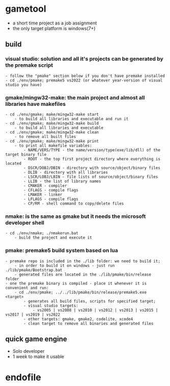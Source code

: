 # gametool #
- a short time project as a job assignment
- the only target platform is windows(7+)
## build
### visual studio: solution and all it's projects can be generated by the premake script
    - follow the "pmake" section below if you don't have premake installed
    - cd ./env/pmake; premake5 vs2022 (or whatever year-version of visual studio you have)
### gmake/mingw32-make: the main project and almost all libraries have makefiles
    - cd ./env/gmake; make/mingw32-make start
        - to build all libraries and executable and run it
    - cd ./env/gmake; make/mingw32-make build
        - to build all libraries and executable
    - cd ./env/gmake; make/mingw32-make clean
        - to remove all built files
    - cd ./env/gmake; make/mingw32-make print
        - to print all makefile variables:
            - NAME/VERS/TYPE - the name/version/type(exe/lib/dll) of the target binary file
            - ROOT - the top first project directory where everything is located
            - DSCR/DOBJ/DBIN - directory with source/object/binary files
            - DLIB - directory with all libraries
            - LSCR/LOBJ/LBIN - file lists of source/object/binary files
            - LLIB - the list of library names
            - CMAKER - compiler
            - CFLAGS - compile flags
            - LMAKER - linker
            - LFLAGS - compile flags
            - CP/RM - shell command to copy/delete files
### nmake: is the same as gmake but it needs the microsoft developer shell
    - cd ./env/nmake; ./nmakerun.bat
        - build the project and execute it
### pmake: premake5 build system based on lua
    - premake repo is included in the ./lib folder: we need to build it;
        - in order to build it on windows - just run ./lib/pmake/Bootstrap.bat
        - generated files are located in the ./lib/pmake/bin/release folder
    - one the premake binary is compiled - place it whenever it is convenient and run:
        - cd ./env/pmake; ../../lib/pmake/bin/release/premake5.exe <target>
            - generates all build files, scripts for specified target;
            - visual studio targets:
                - vs2005 | vs2008 | vs2010 | vs2012 | vs2013 | vs2015 | vs2017 | vs2019 | vs2022
            - other targets: gmake, gmake2, codelite, xcode4
            - clean target to remove all binaries and generated files
## quick game engine
- Solo developer
- 1 week to make it usable
# endofile #